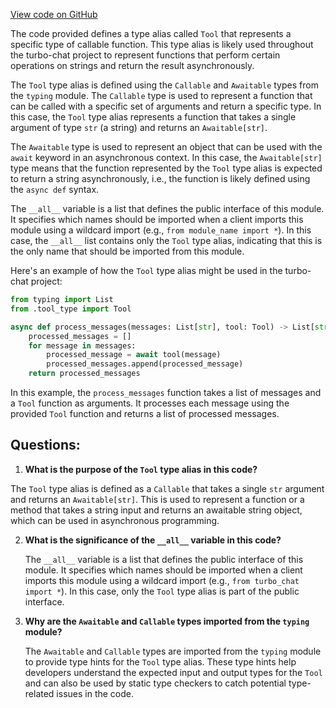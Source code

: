 [View code on GitHub](https://github.com/creatorrr/turbo-chat/blob/master/turbo_chat/types/tools.py)

The code provided defines a type alias called `Tool` that represents a specific type of callable function. This type alias is likely used throughout the turbo-chat project to represent functions that perform certain operations on strings and return the result asynchronously.

The `Tool` type alias is defined using the `Callable` and `Awaitable` types from the `typing` module. The `Callable` type is used to represent a function that can be called with a specific set of arguments and return a specific type. In this case, the `Tool` type alias represents a function that takes a single argument of type `str` (a string) and returns an `Awaitable[str]`.

The `Awaitable` type is used to represent an object that can be used with the `await` keyword in an asynchronous context. In this case, the `Awaitable[str]` type means that the function represented by the `Tool` type alias is expected to return a string asynchronously, i.e., the function is likely defined using the `async def` syntax.

The `__all__` variable is a list that defines the public interface of this module. It specifies which names should be imported when a client imports this module using a wildcard import (e.g., `from module_name import *`). In this case, the `__all__` list contains only the `Tool` type alias, indicating that this is the only name that should be imported from this module.

Here's an example of how the `Tool` type alias might be used in the turbo-chat project:

```python
from typing import List
from .tool_type import Tool

async def process_messages(messages: List[str], tool: Tool) -> List[str]:
    processed_messages = []
    for message in messages:
        processed_message = await tool(message)
        processed_messages.append(processed_message)
    return processed_messages
```

In this example, the `process_messages` function takes a list of messages and a `Tool` function as arguments. It processes each message using the provided `Tool` function and returns a list of processed messages.
## Questions: 
 1. **What is the purpose of the `Tool` type alias in this code?**

   The `Tool` type alias is defined as a `Callable` that takes a single `str` argument and returns an `Awaitable[str]`. This is used to represent a function or a method that takes a string input and returns an awaitable string object, which can be used in asynchronous programming.

2. **What is the significance of the `__all__` variable in this code?**

   The `__all__` variable is a list that defines the public interface of this module. It specifies which names should be imported when a client imports this module using a wildcard import (e.g., `from turbo_chat import *`). In this case, only the `Tool` type alias is part of the public interface.

3. **Why are the `Awaitable` and `Callable` types imported from the `typing` module?**

   The `Awaitable` and `Callable` types are imported from the `typing` module to provide type hints for the `Tool` type alias. These type hints help developers understand the expected input and output types for the `Tool` and can also be used by static type checkers to catch potential type-related issues in the code.